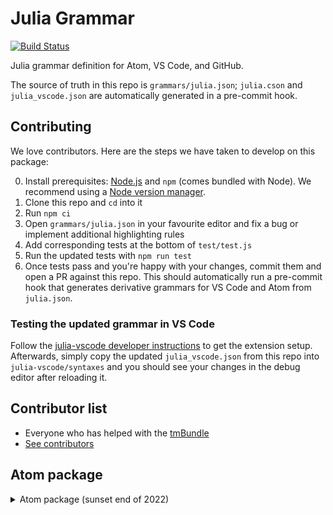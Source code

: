 # Julia Grammar

[![Build Status](https://github.com/JuliaEditorSupport/atom-language-julia/workflows/CI/badge.svg)](https://github.com/JuliaEditorSupport/atom-language-julia/actions?query=workflow%3ACI+branch%3Amaster)

Julia grammar definition for Atom, VS Code, and GitHub.

The source of truth in this repo is `grammars/julia.json`; `julia.cson` and `julia_vscode.json` are automatically generated in a pre-commit hook.

## Contributing

We love contributors. Here are the steps we have taken to develop on this package:

0. Install prerequisites: [Node.js](https://nodejs.org/) and `npm` (comes bundled with Node). We recommend using a [Node version manager](https://github.com/search?q=node+version+manager+archived%3Afalse&type=repositories&ref=advsearch).
1. Clone this repo and `cd` into it
2. Run `npm ci`
3. Open `grammars/julia.json` in your favourite editor and fix a bug or implement additional highlighting rules
4. Add corresponding tests at the bottom of `test/test.js`
5. Run the updated tests with `npm run test`
6. Once tests pass and you're happy with your changes, commit them and open a PR against this repo. This should automatically run a pre-commit hook that generates derivative grammars for VS Code and Atom from `julia.json`.

### Testing the updated grammar in VS Code
Follow the [julia-vscode developer instructions](https://github.com/julia-vscode/julia-vscode/blob/main/CONTRIBUTING.md) to get the extension setup. Afterwards, simply copy the updated `julia_vscode.json` from this repo into `julia-vscode/syntaxes` and you should see your changes in the debug editor after reloading it.

## Contributor list

- Everyone who has helped with the [tmBundle](https://github.com/JuliaLang/Julia.tmbundle)
- [See contributors](https://github.com/JuliaEditorSupport/atom-language-julia/graphs/contributors)

## Atom package
<details>
<summary>Atom package (sunset end of 2022)</summary>

This is also an Atom package to provide Julia syntax highlighting, snippets, and docstring folding. Originally based off of [JuliaLang/julia.tmBundle](https://github.com/JuliaLang/Julia.tmbundle), merged with new ideas from [language-julia](https://github.com/tpoisot/language-julia/blob/master/README.md).

### Features:

- Syntax highlighting
- Snippets for common Julia keywords and constructs (see `snippets/language-julia.cson`)
- Toggle folding of docstrings

### Installation

Installation happens normally either through `apm install language-julia` or through the install section of the settings tab within Atom.

Note: if you already have a different version of language-julia plugin installed (e.g. [this one](https://github.com/tpoisot/language-julia)), you would need to remove it first using `apm uninstall language-julia`

### Recommended Extras

* The [LaTeX Completions](https://github.com/JunoLab/atom-latex-completions)
  package provides support for unicode characters similarly to the Julia REPL.
* The [Indent Detective](https://github.com/JunoLab/atom-indent-detective) package will help you keep to the style guidelines when working on Base or packages.
* Install [language-markdown](https://atom.io/packages/language-markdown) for syntax highlighting in docstrings.
* Install [atom-language-r](https://atom.io/packages/atom-language-r) for syntax highlighting of R string macros.

### Toggling docstrings

Two Atom commands are provided to toggle all docstrings or the docstring under the cursor: `language-julia:toggle-docstrings` and `language-julia:toggle-all-docstrings`. These are not assigned keys. Here is one example of adding these to keymaps using org-mode style keys:

```
'atom-text-editor[data-grammar="source julia"]:not([mini])':
  'tab':       'language-julia:toggle-docstrings'
  'shift-tab': 'language-julia:toggle-all-docstrings'
```

</details>

